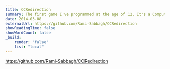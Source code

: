 ```yaml
---
title: CCRedirection
summary: The first game I've programmed at the age of 12. It's a ComputerCraft port of Dan200's game named "Redirection".
date: 2014-03-08
externalUrl: https://github.com/Rami-Sabbagh/CCRedirection
showReadingTime: false
showWordCount: false
_build:
    render: "false"
    list: "local"
---
```


https://github.com/Rami-Sabbagh/CCRedirection